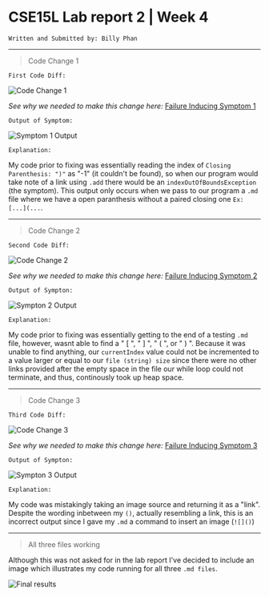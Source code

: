 # CSE15L Lab report 2 | Week 4
```
Written and Submitted by: Billy Phan
```
---

> Code Change 1

```First Code Diff:```

![Code Change 1](cse15l-lab-report-2-ss1.png)

*See why we needed to make this change here:*
[Failure Inducing Symptom 1](https://github.com/b-ianphan/markdown-parser/blob/main/breakingTest1.md)

```Output of Symptom:```

![Symptom 1 Output](cse15l-lab-report-2-ss2.png)

```Explanation:``` 

My code prior to fixing was essentially reading the index of `Closing Parenthesis: ")"` as "-1" (it couldn't be found), so when our program would take note of a link using `.add` there would be an `indexOutOfBoundsException` (the symptom). This output only occurs when we pass to our program a `.md` file where we have a open paranthesis without a paired closing one `Ex: [...](...`.

---

> Code Change 2

```Second Code Diff:```

![Code Change 2](cse15l-lab-report-2-ss3.png)

*See why we needed to make this change here:* [Failure Inducing Symptom 2](https://github.com/b-ianphan/markdown-parser/blob/main/breakingTest2.md)

```Output of Sympton:``` 

![Sympton 2 Output](cse15l-lab-report-2-ss4.png)

```Explanation:```

My code prior to fixing was essentially getting to the end of a testing `.md` file, however, wasnt able to find a 
" [ ", " ] ", " ( ", or " ) ". Because it was unable to find anything, our `currentIndex` value could not be incremented to a value larger or equal to our `file (string) size` since there were no other links provided after the empty space in the file our while loop could not terminate, and thus, continously took up heap space. 

--- 

> Code Change 3

```Third Code Diff:```

![Code Change 3](cse15l-lab-report-2-ss5.png)

*See why we needed to make this change here:* [Failure Inducing Symptom 3](https://github.com/b-ianphan/markdown-parser/blob/main/breakingTest3.md)

```Output of Sympton:```

![Sympton 3 Output](cse15l-lab-report-2-ss6.png)

```Explanation:```

My code was mistakingly taking an image source and returning it as a "link". Despite the wording inbetween my `()`, actually resembling a link, this is an incorrect output since I gave my `.md` a command to insert an image (`![]()`)

---

>All three files working

Although this was not asked for in the lab report I've decided to include an image which illustrates my code running for all three `.md files`.

![Final results](cse15l-lab-report-2-ss7.png)
